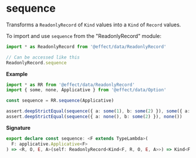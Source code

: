 # sequence

Transforms a `ReadonlyRecord` of `Kind` values into a `Kind` of `Record` values.

To import and use `sequence` from the "ReadonlyRecord" module:

```ts
import * as ReadonlyRecord from '@effect/data/ReadonlyRecord'

// Can be accessed like this
ReadonlyRecord.sequence
```

**Example**

```ts
import * as RR from '@effect/data/ReadonlyRecord'
import { some, none, Applicative } from '@effect/data/Option'

const sequence = RR.sequence(Applicative)

assert.deepStrictEqual(sequence({ a: some(1), b: some(2) }), some({ a: 1, b: 2 }))
assert.deepStrictEqual(sequence({ a: none(), b: some(2) }), none())
```

**Signature**

```ts
export declare const sequence: <F extends TypeLambda>(
  F: applicative.Applicative<F>
) => <R, O, E, A>(self: ReadonlyRecord<Kind<F, R, O, E, A>>) => Kind<F, R, O, E, Record<string, A>>
```
